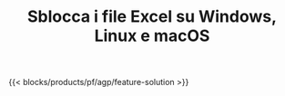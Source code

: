 ﻿---
title: Sblocca i file Excel su Windows, Linux e macOS 
url: /it/unlock
description: App e API gratuite per rimuovere la protezione dai file XLS, XLSX e ODS
---
{{< blocks/products/pf/agp/feature-solution >}} 

